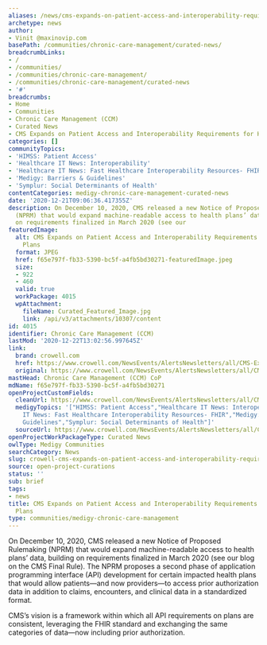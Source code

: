 ```yaml
---
aliases: /news/cms-expands-on-patient-access-and-interoperability-requirements-for-health-plans
archetype: news
author:
- Vinit @maxinovip.com
basePath: /communities/chronic-care-management/curated-news/
breadcrumbLinks:
- /
- /communities/
- /communities/chronic-care-management/
- /communities/chronic-care-management/curated-news
- '#'
breadcrumbs:
- Home
- Communities
- Chronic Care Management (CCM)
- Curated News
- CMS Expands on Patient Access and Interoperability Requirements for Health Plans
categories: []
communityTopics:
- 'HIMSS: Patient Access'
- 'Healthcare IT News: Interoperability'
- 'Healthcare IT News: Fast Healthcare Interoperability Resources- FHIR'
- 'Medigy: Barriers & Guidelines'
- 'Symplur: Social Determinants of Health'
contentCategories: medigy-chronic-care-management-curated-news
date: '2020-12-21T09:06:36.417355Z'
description: On December 10, 2020, CMS released a new Notice of Proposed Rulemaking
  (NPRM) that would expand machine-readable access to health plans’ data, building
  on requirements finalized in March 2020 (see our
featuredImage:
  alt: CMS Expands on Patient Access and Interoperability Requirements for Health
    Plans
  format: JPEG
  href: f65e797f-fb33-5390-bc5f-a4fb5bd30271-featuredImage.jpeg
  size:
  - 922
  - 460
  valid: true
  workPackage: 4015
  wpAttachment:
    fileName: Curated_Featured_Image.jpg
    link: /api/v3/attachments/10307/content
id: 4015
identifier: Chronic Care Management (CCM)
lastMod: '2020-12-22T13:02:56.997645Z'
link:
  brand: crowell.com
  href: https://www.crowell.com/NewsEvents/AlertsNewsletters/all/CMS-Expands-on-Patient-Access-and-Interoperability-Requirements-for-Health-Plans
  original: https://www.crowell.com/NewsEvents/AlertsNewsletters/all/CMS-Expands-on-Patient-Access-and-Interoperability-Requirements-for-Health-Plans
mastHead: Chronic Care Management (CCM) CoP
mdName: f65e797f-fb33-5390-bc5f-a4fb5bd30271
openProjectCustomFields:
  cleanUrl: https://www.crowell.com/NewsEvents/AlertsNewsletters/all/CMS-Expands-on-Patient-Access-and-Interoperability-Requirements-for-Health-Plans
  medigyTopics: '["HIMSS: Patient Access","Healthcare IT News: Interoperability","Healthcare
    IT News: Fast Healthcare Interoperability Resources- FHIR","Medigy: Barriers &
    Guidelines","Symplur: Social Determinants of Health"]'
  sourceUrl: https://www.crowell.com/NewsEvents/AlertsNewsletters/all/CMS-Expands-on-Patient-Access-and-Interoperability-Requirements-for-Health-Plans
openProjectWorkPackageType: Curated News
owlType: Medigy Communities
searchCategory: News
slug: crowell-cms-expands-on-patient-access-and-interoperability-requirements-for-health-plans
source: open-project-curations
status: ''
sub: brief
tags:
- news
title: CMS Expands on Patient Access and Interoperability Requirements for Health
  Plans
type: communities/medigy-chronic-care-management
---
```


<p>On December 10, 2020, CMS released a new Notice of Proposed Rulemaking (NPRM) that would expand machine-readable access to health plans’ data, building on requirements finalized in March 2020 (see our blog on the CMS Final Rule). The NPRM proposes a second phase of application programming interface (API) development for certain impacted health plans that would allow patients—and now providers—to access prior authorization data in addition to claims, encounters, and clinical data in a standardized format.</p><p>CMS’s vision is a framework within which all API requirements on plans are consistent, leveraging the FHIR standard and exchanging the same categories of data—now including prior authorization.&nbsp;</p>